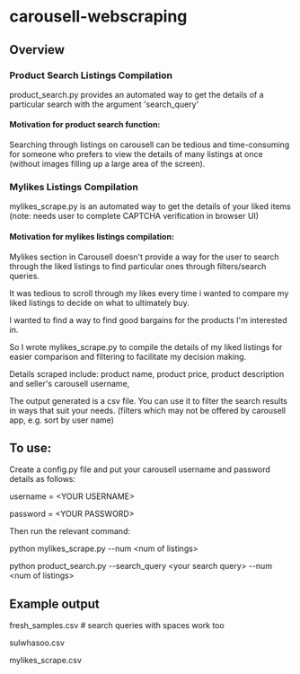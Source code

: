 # carousell-webscraping

## Overview
### Product Search Listings Compilation
product_search.py provides an automated way to get the details of a particular search with the argument 'search_query'
#### Motivation for product search function: 
Searching through listings on carousell can be tedious and time-consuming for someone who prefers to view the details of many listings at once (without images filling up a large area of the screen). 

### Mylikes Listings Compilation
mylikes_scrape.py is an automated way to get the details of your liked items  (note: needs user to complete CAPTCHA verification in browser UI)
#### Motivation for mylikes listings compilation:
Mylikes section in Carousell doesn't provide a way for the user to search through the liked listings to find particular ones through filters/search queries. 

It was tedious to scroll through my likes every time i wanted to compare my liked listings to decide on what to ultimately buy. 

I wanted to find a way to find good bargains for the products I'm interested in.

So I wrote mylikes_scrape.py to compile the details of my liked listings for easier comparison and filtering to facilitate my decision making.

Details scraped include: product name, product price, product description and seller's carousell username, 

The output generated is a csv file. You can use it to filter the search results in ways that suit your needs. (filters which may not be offered by carousell app, e.g. sort by user name)

## To use:
Create a config.py file and put your carousell username and password details as follows:

username = \<YOUR USERNAME\>

password = \<YOUR PASSWORD\>


Then run the relevant command:

python mylikes_scrape.py --num \<num of listings\>

python product_search.py --search_query \<your search query\> --num \<num of listings\>

## Example output
fresh_samples.csv # search queries with spaces work too

sulwhasoo.csv

mylikes_scrape.csv
